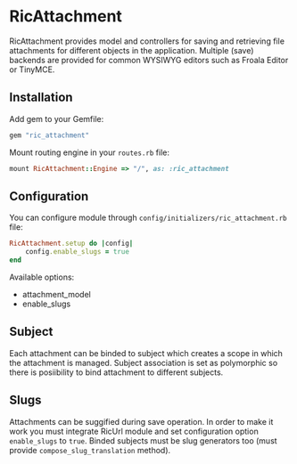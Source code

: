 # RicAttachment

RicAttachment provides model and controllers for saving and retrieving file attachments for different objects in the application. Multiple (save) backends are provided for common WYSIWYG editors such as Froala Editor or TinyMCE. 

## Installation

Add gem to your Gemfile:

```ruby
gem "ric_attachment"
```

Mount routing engine in your `routes.rb` file:

```ruby
mount RicAttachment::Engine => "/", as: :ric_attachment
```

## Configuration

You can configure module through `config/initializers/ric_attachment.rb` file:

```ruby
RicAttachment.setup do |config|
    config.enable_slugs = true
end
```

Available options:

- attachment_model
- enable_slugs

## Subject

Each attachment can be binded to subject which creates a scope in which the attachment is managed. Subject association is set as polymorphic so there is posiibility to bind attachment to different subjects.

## Slugs

Attachments can be suggified during save operation. In order to make it work you must integrate RicUrl module and set configuration option `enable_slugs` to `true`. Binded subjects must be slug generators too (must provide `compose_slug_translation` method).

